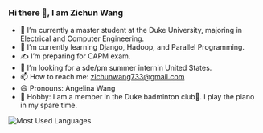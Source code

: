 ### Hi there 👋, I am Zichun Wang


- 🏫 I’m currently a master student at the Duke University, majoring in Electrical and Computer Engineering.
- 🌱 I’m currently learning Django, Hadoop, and Parallel Programming.
- ✍️ I’m preparing for CAPM exam.
- 💼 I’m looking for a sde/pm summer internin United States.
- 📫 How to reach me: zichunwang733@gmail.com
- 😄 Pronouns: Angelina Wang
- 🎹 Hobby: I am a member in the Duke badminton club🏸️. I play the piano in my spare time.

![Most Used Languages](https://github-readme-stats.vercel.app/api/top-langs/?username=chn0318&theme=dark&layout=compact)
